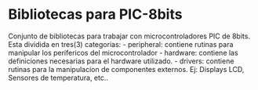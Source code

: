 Bibliotecas para PIC-8bits
==========================
Conjunto de bibliotecas para trabajar con microcontroladores PIC de 8bits. Esta dividida en tres(3) categorias:
	- peripheral: contiene rutinas para manipular los perifericos del microcontrolador
	- hardware: contiene las definiciones necesarias para el hardware utilizado.
	- drivers: contiene rutinas para la manipulacion de componentes externos. Ej: Displays LCD, Sensores de temperatura, etc.. 
